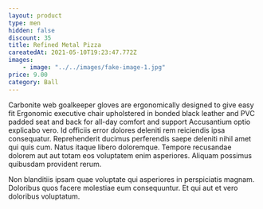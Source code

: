 ```yaml
---
layout: product
type: men
hidden: false
discount: 35
title: Refined Metal Pizza
careatedAt: 2021-05-10T19:23:47.772Z
images:
    - image: "../../images/fake-image-1.jpg"
price: 9.00
category: Ball
---
```

Carbonite web goalkeeper gloves are ergonomically designed to give easy fit
Ergonomic executive chair upholstered in bonded black leather and PVC padded seat and back for all-day comfort and support
Accusantium optio explicabo vero. Id officiis error dolores deleniti rem reiciendis ipsa consequatur. Reprehenderit ducimus perferendis saepe deleniti nihil amet qui quis cum. Natus itaque libero doloremque. Tempore recusandae dolorem aut aut totam eos voluptatem enim asperiores. Aliquam possimus quibusdam provident rerum.
 Non blanditiis ipsam quae voluptate qui asperiores in perspiciatis magnam. Doloribus quos facere molestiae eum consequuntur. Et qui aut et vero doloribus voluptatum.
